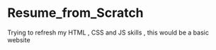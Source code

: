 # Resume_from_Scratch
Trying to refresh my HTML , CSS and JS skills , this would be a basic website
